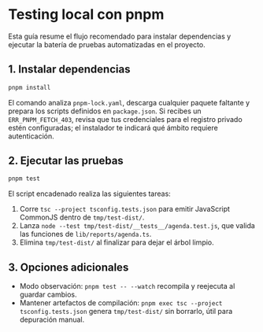 # Testing local con pnpm

Esta guía resume el flujo recomendado para instalar dependencias y ejecutar la batería de pruebas automatizadas en el proyecto.

## 1. Instalar dependencias

```bash
pnpm install
```

El comando analiza `pnpm-lock.yaml`, descarga cualquier paquete faltante y prepara los scripts definidos en `package.json`. Si recibes un `ERR_PNPM_FETCH_403`, revisa que tus credenciales para el registro privado estén configuradas; el instalador te indicará qué ámbito requiere autenticación.

## 2. Ejecutar las pruebas

```bash
pnpm test
```

El script encadenado realiza las siguientes tareas:

1. Corre `tsc --project tsconfig.tests.json` para emitir JavaScript CommonJS dentro de `tmp/test-dist/`.
2. Lanza `node --test tmp/test-dist/__tests__/agenda.test.js`, que valida las funciones de `lib/reports/agenda.ts`.
3. Elimina `tmp/test-dist/` al finalizar para dejar el árbol limpio.

## 3. Opciones adicionales

- Modo observación: `pnpm test -- --watch` recompila y reejecuta al guardar cambios.
- Mantener artefactos de compilación: `pnpm exec tsc --project tsconfig.tests.json` genera `tmp/test-dist/` sin borrarlo, útil para depuración manual.
